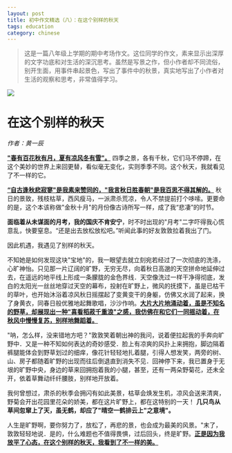 ```yaml
---
layout: post
title: 初中作文精选（八）：在这个别样的秋天
tags: education
category: chinese
---
```


> 这是一篇八年级上学期的期中考场作文。这位同学的作文，素来显示出深厚的文字功底和对生活的深沉思考。虽然是写景之作，但小作者却不同流俗，别开生面，用事件串起景色，写出了事件中的秋景，真实地写出了小作者对生活的观察和思考，非常值得学习。

![](https://crsando.github.io/images/2024-11-13/export_64um4p.png)

# 在这个别样的秋天

*作者：黄一辰*

<u>**"春有百花秋有月，夏有凉风冬有雪"。**</u> 四季之景，各有千秋，它们马不停蹄，在这个美妙的世界上来回更替，看似毫无变化，实则季季不同。这个秋天，我就看见了不一样的它。

<u>**“自古逢秋悲寂寥"是我素来赞同的，"我言秋日胜春朝"是我百思不得其解的。**</u> 秋日的景致，残枝枯草，西风瘦马，一派肃杀荒凉，令人不禁提前打个哆嗦。更要命的是，这个本该称做"金秋十月"的月份像古诗所写一样，成了我“悲凄”的时节。

**面临着从未谋面的月考，我的国庆不肯安宁**，时不时出现的"月考"二字吓得我心慌意乱，快要窒息。“还是出去放松放松吧。”听闻此事的好友敦敦拉着我出了门。

因此机遇，我遇见了别样的秋天。

不知她是如何发现这块"宝地"的，我一眼望去就立刻宛若经过了一次彻底的洗涤，心旷神怡。只见那一片辽阔的旷野，无穷无尽，向着秋日高邈的天空拼命地延伸过去，在遥远的地平线上形成一条朦胧的金色界线．天空像洗过一样干净得彻底，发白的太阳光一丝丝地穿过天空的幕布，投射在旷野上，微风的抚摸下，虽是已枯干的草叶，也开始沐浴着凉风秋日摇摆起了变黄变干的身躯，仿佛又水润了起来，换了身黄衣，同春日般优雅地起舞歌唱，沙沙作响。<u>**大片大片地涌动着，虽是不知名的野草，却展现出一种"喜看稻菽千重浪"之感，我仿佛在和它们一同摇动着，在秋风中慢慢复苏，别样地舞蹈着。**</u>

"呐，怎么样，没来错地方吧？"敦敦笑着朝出神的我问，说着便拉起我的手奔向旷野中．又是一种不知如何表达的奇妙感受．脸上有凉爽的风扑上来拥抱，脚边隔着裤腿能体会到野草划过的细痒，像花针轻轻地扎着腿，引得人想发笑，两旁的树、山、房子都随着旷野的出现而往后倒退直到消失不见．回神停下来，我已置身于无垠的旷野中央，身边的草来回拥抱着我的小腿，甚至，还有一两朵野菊花，还未全开，依着草舞动纤纤腰肢，别样地开放着。

我何曾想过，肃杀的秋季会拥闪有如此美景，枯草会焕发生机，凉风会送来清爽，野菊会开出花园里花朵的娇美，都在这片旷野上，都在这特别的一天！ **几只鸟从草间忽窜上了天，虽无鹤，却应了"晴空一鹤排云上"之意境"。**

人生是旷野啊，要你努力了，放松了，再悲的景，也会成为最美的风景。"末了，敦敦轻轻地说．是的，什么难题也不值得畏惧，过后回头，终是旷野。<u>**正是因为我放平了心态，在这个别样的秋天，我看到了不一样的美。**</u>